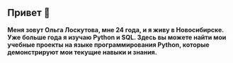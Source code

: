 ## Привет 👋

**Меня зовут Ольга Лоскутова, мне 24 года, и я живу в Новосибирске. Уже больше года я изучаю Python и SQL. Здесь вы можете найти мои учебные проекты на языке программирования Python, которые демонстрируют мои текущие навыки и знания.**
<!--
**olayzdes1/olayzdes1** is a ✨ _special_ ✨ repository because its `README.md` (this file) appears on your GitHub profile.

Here are some ideas to get you started:

- 🔭 I’m currently working on ...
- 🌱 I’m currently learning ...
- 👯 I’m looking to collaborate on ...
- 🤔 I’m looking for help with ...
- 💬 Ask me about ...
- 📫 How to reach me: ...
- 😄 Pronouns: ...
- ⚡ Fun fact: ...
-->
